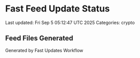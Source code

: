 # Fast Feed Update Status
Last updated: Fri Sep  5 05:12:47 UTC 2025
Categories: crypto

## Feed Files Generated

Generated by Fast Updates Workflow
